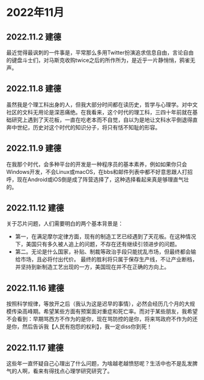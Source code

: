 # 2022年11月

## 2022.11.2 建德

最近觉得最讽刺的一件事是，平常那么多用Twitter扮演追求信息自由，言论自由的键盘斗士们，对马斯克收购twice之后的所作所为，是近乎一片静悄悄，鸦雀无声。

## 2022.11.8 建德

虽然我是个理工科出身的人，但我大部分时间都在读历史，哲学与心理学。对中文社区的文科无用论是深恶痛绝。在我看来，这个时代的理工科，三四十年前就在基础研究上遇到了天花板，一直在吃老本而不自觉，自以为是地让文科水平倒退得直奔中世纪，历史对这个时代的知识分子，将只有恬不知耻的形容。

## 2022.11.9 建德

在我那个时代，会多种平台的开发是一种程序员的基本素养，例如如果你只会Windows开发，不会Linux或macOS，在bbs和邮件列表中都不好意思跟人打招呼，现在Android或iOS倒是成了阵营选择了，这种选择看起来真是够理直气壮的。

## 2022.11.12 建德

关于芯片问题，人们需要明白的两个基本背景是：

- 第一，在满足摩尔定律方面，现有的制造工艺已经遇到了天花板。在这种情况下，美国只有多久被人追上的问题，不存在还有继续引领进步的问题。
- 第二。无论是什么国家，补贴、制裁等政治手段只能扰乱市场，但最终都会输给市场，且必将付出代价。
最终的胜利将只属于保存生产线，不让产业断档，并坚持到新制造工艺出现的一方，美国现在并不在正确的方向上。

## 2022.11.16 建德

按照科学规律，等放开之后（我认为这是迟早的事情），必然会经历几个月的大规模传染高峰期。希望某些方面有预案面对重症和死亡率。而对于某些朋友，我希望不会看到：早期骂西方不作为的是你，现在骂防控的是你，将来骂政府不作为的还是你，然后告诉我【人民有抱怨的权利】，我一定diss你到死！

## 2022.11.17 建德

这些年一直怀疑自己心理出了什么问题，为啥越老越愤怒呢？生活中也不是乱发脾气的人啊，看来有得找点心理学研究研究了。
